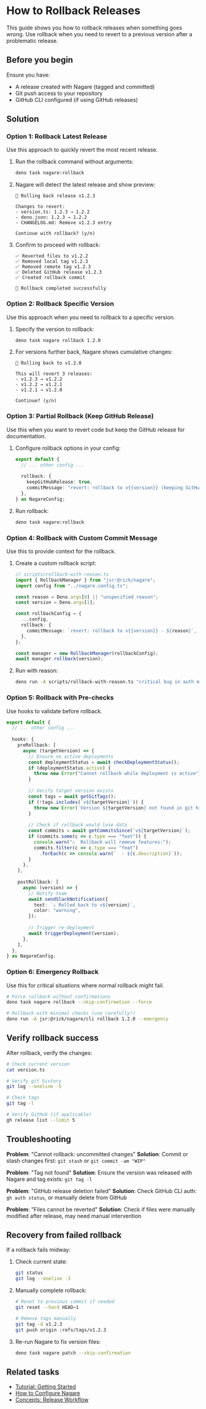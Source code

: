 # How to Rollback Releases

This guide shows you how to rollback releases when something goes wrong. Use rollback when you need to revert to a previous version after a problematic release.

## Before you begin

Ensure you have:
- A release created with Nagare (tagged and committed)
- Git push access to your repository
- GitHub CLI configured (if using GitHub releases)

## Solution

### Option 1: Rollback Latest Release

Use this approach to quickly revert the most recent release.

1. Run the rollback command without arguments:
   ```bash
   deno task nagare:rollback
   ```

2. Nagare will detect the latest release and show preview:
   ```
   🔄 Rolling back release v1.2.3
   
   Changes to revert:
   - version.ts: 1.2.3 → 1.2.2
   - deno.json: 1.2.3 → 1.2.2
   - CHANGELOG.md: Remove v1.2.3 entry
   
   Continue with rollback? (y/n)
   ```

3. Confirm to proceed with rollback:
   ```
   ✅ Reverted files to v1.2.2
   ✅ Removed local tag v1.2.3
   ✅ Removed remote tag v1.2.3
   ✅ Deleted GitHub release v1.2.3
   ✅ Created rollback commit
   
   🔄 Rollback completed successfully
   ```

### Option 2: Rollback Specific Version

Use this approach when you need to rollback to a specific version.

1. Specify the version to rollback:
   ```bash
   deno task nagare rollback 1.2.0
   ```

2. For versions further back, Nagare shows cumulative changes:
   ```
   🔄 Rolling back to v1.2.0
   
   This will revert 3 releases:
   - v1.2.3 → v1.2.2
   - v1.2.2 → v1.2.1
   - v1.2.1 → v1.2.0
   
   Continue? (y/n)
   ```

### Option 3: Partial Rollback (Keep GitHub Release)

Use this when you want to revert code but keep the GitHub release for documentation.

1. Configure rollback options in your config:
   ```typescript
   export default {
     // ... other config ...
     
     rollback: {
       keepGitHubRelease: true,
       commitMessage: "revert: rollback to v{{version}} (keeping GitHub release)",
     },
   } as NagareConfig;
   ```

2. Run rollback:
   ```bash
   deno task nagare:rollback
   ```

### Option 4: Rollback with Custom Commit Message

Use this to provide context for the rollback.

1. Create a custom rollback script:
   ```typescript
   // scripts/rollback-with-reason.ts
   import { RollbackManager } from "jsr:@rick/nagare";
   import config from "../nagare.config.ts";
   
   const reason = Deno.args[0] || "unspecified reason";
   const version = Deno.args[1];
   
   const rollbackConfig = {
     ...config,
     rollback: {
       commitMessage: `revert: rollback to v{{version}} - ${reason}`,
     },
   };
   
   const manager = new RollbackManager(rollbackConfig);
   await manager.rollback(version);
   ```

2. Run with reason:
   ```bash
   deno run -A scripts/rollback-with-reason.ts "critical bug in auth module" 1.2.2
   ```

### Option 5: Rollback with Pre-checks

Use hooks to validate before rollback.

```typescript
export default {
  // ... other config ...
  
  hooks: {
    preRollback: [
      async (targetVersion) => {
        // Ensure no active deployments
        const deploymentStatus = await checkDeploymentStatus();
        if (deploymentStatus.active) {
          throw new Error("Cannot rollback while deployment is active");
        }
        
        // Verify target version exists
        const tags = await getGitTags();
        if (!tags.includes(`v${targetVersion}`)) {
          throw new Error(`Version ${targetVersion} not found in git history`);
        }
        
        // Check if rollback would lose data
        const commits = await getCommitsSince(`v${targetVersion}`);
        if (commits.some(c => c.type === "feat")) {
          console.warn("⚠️  Rollback will remove features:");
          commits.filter(c => c.type === "feat")
            .forEach(c => console.warn(`  - ${c.description}`));
        }
      },
    ],
    
    postRollback: [
      async (version) => {
        // Notify team
        await sendSlackNotification({
          text: `⚠️ Rolled back to v${version}`,
          color: "warning",
        });
        
        // Trigger re-deployment
        await triggerDeployment(version);
      },
    ],
  },
} as NagareConfig;
```

### Option 6: Emergency Rollback

Use this for critical situations where normal rollback might fail.

```bash
# Force rollback without confirmations
deno task nagare rollback --skip-confirmation --force

# Rollback with minimal checks (use carefully!)
deno run -A jsr:@rick/nagare/cli rollback 1.2.0 --emergency
```

## Verify rollback success

After rollback, verify the changes:

```bash
# Check current version
cat version.ts

# Verify git history
git log --oneline -5

# Check tags
git tag -l

# Verify GitHub (if applicable)
gh release list --limit 5
```

## Troubleshooting

**Problem**: "Cannot rollback: uncommitted changes"
**Solution**: Commit or stash changes first: `git stash` or `git commit -am "WIP"`

**Problem**: "Tag not found"
**Solution**: Ensure the version was released with Nagare and tag exists: `git tag -l`

**Problem**: "GitHub release deletion failed"
**Solution**: Check GitHub CLI auth: `gh auth status`, or manually delete from GitHub

**Problem**: "Files cannot be reverted"
**Solution**: Check if files were manually modified after release, may need manual intervention

## Recovery from failed rollback

If a rollback fails midway:

1. Check current state:
   ```bash
   git status
   git log --oneline -3
   ```

2. Manually complete rollback:
   ```bash
   # Reset to previous commit if needed
   git reset --hard HEAD~1
   
   # Remove tags manually
   git tag -d v1.2.3
   git push origin :refs/tags/v1.2.3
   ```

3. Re-run Nagare to fix version files:
   ```bash
   deno task nagare patch --skip-confirmation
   ```

## Related tasks

- [Tutorial: Getting Started](./tutorial-getting-started.md)
- [How to Configure Nagare](./how-to-configure-nagare.md)
- [Concepts: Release Workflow](./concepts-release-workflow.md)